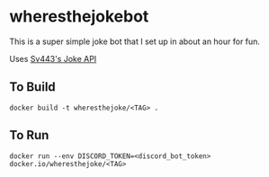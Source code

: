 # wheresthejokebot

This is a super simple joke bot that I set up in about an hour for fun.

Uses [Sv443's Joke API](https://github.com/Sv443-Network/JokeAPI)

## To Build
```console
docker build -t wheresthejoke/<TAG> .
```

## To Run
```console
docker run --env DISCORD_TOKEN=<discord_bot_token> docker.io/wheresthejoke/<TAG>
```